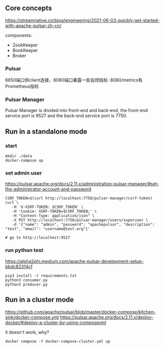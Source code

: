 ## Core concepts
https://streamnative.cn/blog/engineering/2021-06-03-quickly-get-started-with-apache-pulsar-zh-cn/

components:
* ZookKeeper
* BookKeeper
* Broker

### Pulsar
6650端口供client连接，8080端口暴露一些监控指标  :8080/metrics有Prometheus指标


### Pulsar Manager
Pulsar Manager is divided into front-end and back-end, the front-end service port is 9527 and the back-end service port is 7750.

## Run in a standalone mode


### start

```
mkdir ./data
docker-compose up
```


### set admin user

https://pulsar.apache.org/docs/2.11.x/administration-pulsar-manager/#set-the-administrator-account-and-password

```
CSRF_TOKEN=$(curl http://localhost:7750/pulsar-manager/csrf-token)
curl \
   -H 'X-XSRF-TOKEN: $CSRF_TOKEN' \
   -H 'Cookie: XSRF-TOKEN=$CSRF_TOKEN;' \
   -H "Content-Type: application/json" \
   -X PUT http://localhost:7750/pulsar-manager/users/superuser \
   -d '{"name": "admin", "password": "apachepulsar", "description": "test", "email": "username@test.org"}'

# go to http://localhost:9527
```


### run python test
https://alpha2phi.medium.com/apache-pulsar-development-setup-bbdc82314cf

```
pip3 install -r requirements.txt
python3 consumer.py
python3 producer.py
```



## Run in a cluster mode
https://github.com/apache/pulsar/blob/master/docker-compose/kitchen-sink/docker-compose.yml
https://pulsar.apache.org/docs/2.11.x/deploy-docker/#deploy-a-cluster-by-using-composeyml

it doesn't work, why?
```
docker compose -f docker-compose-cluster.yml up
```